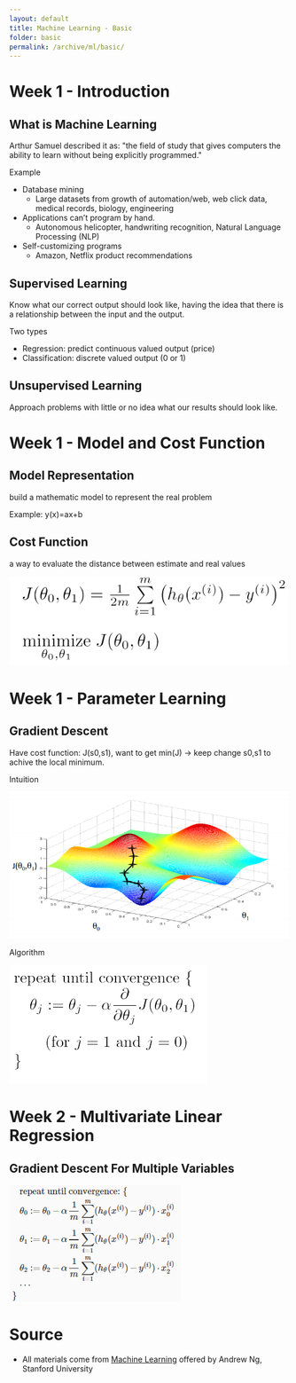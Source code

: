 ```yaml
---
layout: default
title: Machine Learning - Basic
folder: basic
permalink: /archive/ml/basic/
---
```


# Week 1 - Introduction

## What is Machine Learning

Arthur Samuel described it as: "the field of study that gives computers the ability to learn without being explicitly programmed."

Example
- Database mining
  - Large datasets from growth of automation/web, web click data, medical records, biology, engineering
- Applications can’t program by hand.
  - Autonomous helicopter, handwriting recognition, Natural Language Processing (NLP)
- Self-customizing programs
  - Amazon, Netflix product recommendations

## Supervised Learning

Know what our correct output should look like, having the idea that there is a relationship between the input and the output.

Two types
- Regression: predict continuous valued output (price)
- Classification: discrete valued output (0 or 1)

## Unsupervised Learning

Approach problems with little or no idea what our results should look like.

# Week 1 - Model and Cost Function

## Model Representation

build a mathematic model to represent the real problem

Example: y(x)=ax+b

## Cost Function

a way to evaluate the distance between estimate and real values

![ml-cost-function-1](img/ml-cost-function-1.png)

# Week 1 - Parameter Learning

## Gradient Descent

Have cost function: J(s0,s1), want to get min(J) -> keep change s0,s1 to achive the local minimum.

Intuition

![ml-gradient-descent-3](img/ml-gradient-descent-3.png)

Algorithm

![ml-gradient-descent-2](img/ml-gradient-descent-2.png)

# Week 2 - Multivariate Linear Regression

## Gradient Descent For Multiple Variables

![ml-gradient-descent-4](img/ml-gradient-descent-4.png)

# Source
- All materials come from [Machine Learning](https://www.coursera.org/learn/machine-learning) offered by Andrew Ng, Stanford University
